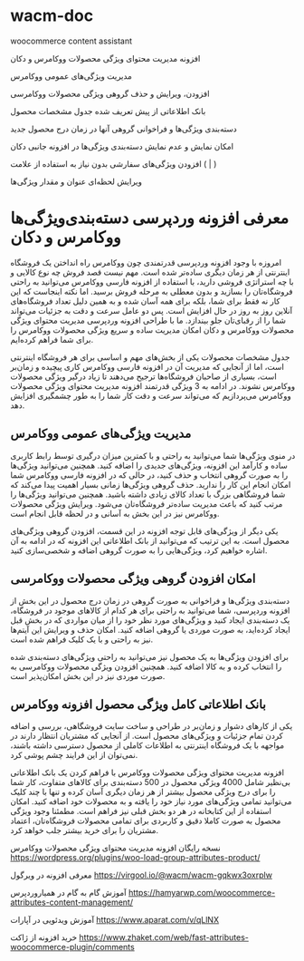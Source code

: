 # wacm-doc
woocommerce content assistant

افزونه مدیریت محتوای ویژگی محصولات ووکامرس و دکان

مدیریت ویژگی‌های عمومی ووکامرس

افزودن، ویرایش و حذف گروهی ویژگی محصولات ووکامرسی

بانک اطلاعاتی از پیش تعریف شده جدول مشخصات محصول

دسته‌بندی ویژگی‌ها و فراخوانی گروهی آنها در زمان درج محصول جدید

امکان نمایش و عدم نمایش دسته‌بندی ویژگی‌ها در افزونه جانبی دکان

افزودن ویژگی‌های سفارشی بدون نیاز به استفاده از علامت ( | )

ویرایش لحظه‌ای عنوان و مقدار ویژگی‌ها


# معرفی افزونه وردپرسی دسته‌بندی‌ویژگی‌ها ووکامرس و دکان 

امروزه با وجود افزونه وردپرسی قدرتمندی چون ووکامرس راه انداختن یک فروشگاه اینترنتی از هر زمان دیگری ساده‌تر شده است. مهم نیست قصد فروش چه نوع کالایی و با چه استراتژی فروشی دارید، با استفاده از افزونه فارسی ووکامرس می‌توانید به راحتی فروشگاه‌تان را بسازید و بدون معطلی به مرحله فروش برسید. اما نکته اینجاست که این کار نه فقط برای شما، بلکه برای همه آسان شده و به 
همین دلیل تعداد فروشگاه‌های آنلاین روز به روز در حال افزایش است. پس دو عامل سرعت و دقت به جزئیات می‌تواند شما را از رقبای‌تان جلو بیندازد. ما با طراحی افزونه وردپرسی مدیریت محتوای ویژگی محصولات ووکامرس و دکان امکان مدیریت ساده و سریع ویژگی محصولات ووکامرس را برای شما فراهم کرده‌ایم.

جدول مشخصات محصولات یکی از بخش‌های مهم و اساسی برای هر فروشگاه اینترنتی است، اما از آنجایی که مدیریت آن در افزونه فارسی ووکامرس کاری پیچیده و زمان‌بر است، بسیاری از صاحبان فروشگاه‌ها ترجیح می‌دهند تا زیاد درگیر ویژگی محصولات ووکامرس نشوند. در ادامه به 3 ویژگی قدرتمند افزونه مدیریت محتوای ویژگی محصولات ووکامرس می‌پردازیم که می‌تواند سرعت و دقت کار شما را به طور چشمگیری افزایش دهد.

## مدیریت ویژگی‌های عمومی ووکامرس
در منوی ویژگی‌ها شما می‌توانید به راحتی و با کمترین میزان درگیری توسط رابط کاربری ساده و کارآمد این افزونه، ویژگی‌های جدیدی را اضافه کنید. همچنین می‌توانید ویژگی‌ها را به صورت گروهی انتخاب و حذف کنید، در حالی که در افزونه فارسی ووکامرس شما امکان انجام این کار را ندارید. حذف گروهی ویژگی‌ها زمانی بسیار اهمیت پیدا می‌کند که شما فروشگاهی بزرگ با تعداد کالای زیادی داشته باشید. همچنین می‌توانید ویژگی‌ها را مرتب کنید که باعث مدیریت ساده‌تر فروشگاه‌تان می‌شود. ویرایش ویژگی محصولات ووکامرس نیز در این بخش به آسانی و در لحظه قابل انجام است.

یکی دیگر از ویژگی‌های قابل توجه افزونه در این قسمت، افزودن گروهی ویژگی‌های محصول است. به این ترتیب که می‌توانید از بانک اطلاعاتی این افزونه که در ادامه به آن اشاره خواهیم کرد، ویژگی‌هایی را به صورت گروهی اضافه و شخصی‌سازی کنید.
  

## امکان افزودن گروهی ویژگی محصولات ووکامرسی
دسته‌بندی ویژگی‌ها و فراخوانی به صورت گروهی در زمان درج محصول در این بخش از افزونه وردپرسی، شما می‌توانید به راحتی برای هر کدام از کالاهای موجود در فروشگاه، یک دسته‌بندی ایجاد کنید و ویژگی‌های مورد نظر خود را از میان مواردی که در بخش قبل ایجاد کرده‌اید، به صورت موردی یا گروهی اضافه کنید. 
امکان حذف و ویرایش این آیتم‌ها نیز به راحتی و با یک کلیک فراهم شده است.

برای افزودن ویژگی‌ها به یک محصول نیز می‌توانید به راحتی ویژگی‌های دسته‌بندی شده را انتخاب کرده و به کالا اضافه کنید. همچنین افزودن ویژگی محصولات ووکامرسی به صورت موردی نیز در این بخش امکان‌پذیر است.

  

## بانک اطلاعاتی کامل ویژگی محصول افزونه ووکامرس
یکی از کارهای دشوار و زمان‌بر در طراحی و ساخت سایت فروشگاهی، بررسی و اضافه کردن تمام جزئیات و ویژگی‌های محصول است. از آنجایی که مشتریان انتظار دارند در مواجهه با یک فروشگاه اینترنتی به اطلاعات کاملی از محصول دسترسی داشته باشند، نمی‌توان از این فرایند چشم پوشی کرد.

افزونه مدیریت محتوای ویژگی محصولات ووکامرس با فراهم کردن یک بانک اطلاعاتی بی‌نظیر شامل 4000 ویژگی محصول در 500 دسته‌بندی برای کالاهای متفاوت، کار شما را برای درج ویژگی محصول بیشتر از هر زمان دیگری آسان کرده و تنها با چند کلیک می‌توانید تمامی ویژگی‌های مورد نیاز خود را یافته و به محصولات خود اضافه کنید. امکان استفاده از این کتابخانه در هر دو بخش قبلی نیز فراهم است.
مطمئنا وجود ویژگی محصول به صورت کاملا دقیق و کاربردی برای تمامی محصولات فروشگاه‌تان، اعتماد مشتریان را برای خرید بیشتر جلب خواهد کرد.



نسخه رایگان افزونه مدیریت محتوای ویژگی محصولات ووکامرس
https://wordpress.org/plugins/woo-load-group-attributes-product/

معرفی افزونه در ویرگول
https://virgool.io/@wacm/wacm-gqkwx3oxrplw

آموزش گام به گام در همیاروردپرس
https://hamyarwp.com/woocommerce-attributes-content-management/

آموزش ویدئویی در آپارات
https://www.aparat.com/v/qLlNX

خرید افزونه از ژاکت
https://www.zhaket.com/web/fast-attributes-woocommerce-plugin/comments
